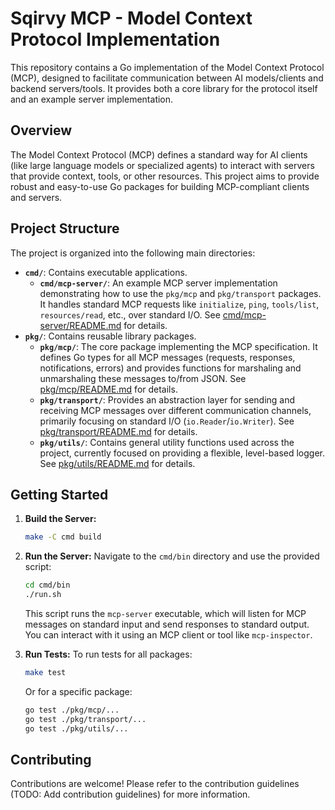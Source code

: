 # Sqirvy MCP - Model Context Protocol Implementation

This repository contains a Go implementation of the Model Context Protocol (MCP), designed to facilitate communication between AI models/clients and backend servers/tools. It provides both a core library for the protocol itself and an example server implementation.

## Overview

The Model Context Protocol (MCP) defines a standard way for AI clients (like large language models or specialized agents) to interact with servers that provide context, tools, or other resources. This project aims to provide robust and easy-to-use Go packages for building MCP-compliant clients and servers.

## Project Structure

The project is organized into the following main directories:

*   **`cmd/`**: Contains executable applications.
    *   **`cmd/mcp-server/`**: An example MCP server implementation demonstrating how to use the `pkg/mcp` and `pkg/transport` packages. It handles standard MCP requests like `initialize`, `ping`, `tools/list`, `resources/read`, etc., over standard I/O. See [cmd/mcp-server/README.md](cmd/mcp-server/README.md) for details.
*   **`pkg/`**: Contains reusable library packages.
    *   **`pkg/mcp/`**: The core package implementing the MCP specification. It defines Go types for all MCP messages (requests, responses, notifications, errors) and provides functions for marshaling and unmarshaling these messages to/from JSON. See [pkg/mcp/README.md](pkg/mcp/README.md) for details.
    *   **`pkg/transport/`**: Provides an abstraction layer for sending and receiving MCP messages over different communication channels, primarily focusing on standard I/O (`io.Reader`/`io.Writer`). See [pkg/transport/README.md](pkg/transport/README.md) for details.
    *   **`pkg/utils/`**: Contains general utility functions used across the project, currently focused on providing a flexible, level-based logger. See [pkg/utils/README.md](pkg/utils/README.md) for details.

## Getting Started

1.  **Build the Server:**
    ```bash
    make -C cmd build
    ```
2.  **Run the Server:**
    Navigate to the `cmd/bin` directory and use the provided script:
    ```bash
    cd cmd/bin
    ./run.sh
    ```
    This script runs the `mcp-server` executable, which will listen for MCP messages on standard input and send responses to standard output. You can interact with it using an MCP client or tool like `mcp-inspector`.

3.  **Run Tests:**
    To run tests for all packages:
    ```bash
    make test
    ```
    Or for a specific package:
    ```bash
    go test ./pkg/mcp/...
    go test ./pkg/transport/...
    go test ./pkg/utils/...
    ```

## Contributing

Contributions are welcome! Please refer to the contribution guidelines (TODO: Add contribution guidelines) for more information.

